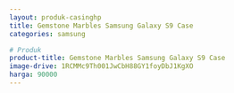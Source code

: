 ```yaml
---
layout: produk-casinghp
title: Gemstone Marbles Samsung Galaxy S9 Case
categories: samsung

# Produk
product-title: Gemstone Marbles Samsung Galaxy S9 Case
image-drive: 1RCMMc9Th001JwCbH88GY1foyDbJ1KgXO
harga: 90000
---
```

